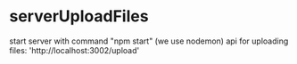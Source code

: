 # serverUploadFiles

start server with command "npm start" (we use nodemon)
api for uploading files: 'http://localhost:3002/upload'
